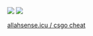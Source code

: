 <img src="https://github-readme-stats.vercel.app/api/top-langs/?username=xxalexxxddd&theme=dark&show_icons=true" />
<img src="https://github-readme-stats.vercel.app/api?username=xxalexxxddd&theme=dark&show_icons=true" />

<a href="https://allahsense.icu">allahsense.icu / csgo cheat</a>

[github]: https://www.github.com/xxalexxxddd
